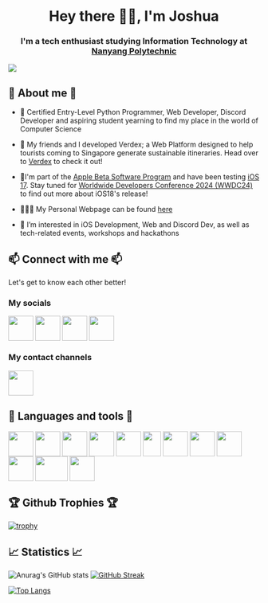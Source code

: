<h1 align='center'>Hey there 👋🏻, I'm Joshua</h1>
<h3 align='center'>I'm a tech enthusiast studying Information Technology at <a href="https://www.nyp.edu.sg">Nanyang Polytechnic</a></h3>

![](https://komarev.com/ghpvc/?username=Sadliquid&color=yellow)

## 💬 About me 💬

- 🌱 Certified Entry-Level Python Programmer, Web Developer, Discord Developer and aspiring student yearning to find my place in the world of Computer Science

- 👾 My friends and I developed Verdex; a Web Platform designed to help tourists coming to Singapore generate sustainable itineraries. Head over to [Verdex](https://verdex.app) to check it out! 

- 📱I'm part of the [Apple Beta Software Program](https://beta.apple.com) and have been testing [iOS 17](https://www.apple.com/sg/ios/ios-17-preview). Stay tuned for [Worldwide Developers Conference 2024 (WWDC24)](https://developer.apple.com/wwdc24/) to find out more about iOS18's release!
  
- 👨🏼‍💻 My Personal Webpage can be found [here](https://joshua-long-yx.tech)
  
- 🤔 I’m interested in iOS Development, Web and Discord Dev, as well as tech-related events, workshops and hackathons
  
## 📫 Connect with me 📫
Let's get to know each other better!
<h3>My socials</h3>
<p align='left'>
  <a href="https://www.linkedin.com/in/joshua-long-1a21ba257" title="LinkedIn"><img src="https://github.com/Sadliquid/Sadliquid/assets/131176908/3121e617-c090-430b-bb5f-24319585ef93" width="50" height="50" align="center"></a>
  <a href="https://instagram.com/joshua_still_thinking?igshid=OGQ5ZDc2ODk2ZA==" title="Instagram"><img src="https://github.com/Sadliquid/Sadliquid/assets/131176908/b14f352b-e36b-46de-b4f7-ef8d25c2dfa9" width="50" height="50" align="center"></a>
  <a href="https://stackoverflow.com/users/20407868/joshua-long" title="Stack Overflow"><img src="https://github.com/Sadliquid/Sadliquid/assets/131176908/888c0487-d28c-4e80-91e0-68ede1c27374" width="50" height="50" align="center"></a>
  <a href="https://www.facebook.com/profile.php?id=100091788181902&mibextid=LQQJ4d" title="Facebook"><img src="https://github.com/Sadliquid/Sadliquid/assets/131176908/5b308ce7-0a98-4d19-bda7-3136713e4c81" width="50" height="50" align="center"></a>  
</p>
<h3>My contact channels</h3>
<a href="mailto:joshua-long-me@protonmail.com" title="Email me"><img src="https://github.com/Sadliquid/Sadliquid/assets/131176908/384b9aa6-e7ab-4161-9141-93b1c3a24d03" width="50" height="50" align="center"></a>

## 🔨 Languages and tools 🔨
<p align='left'>
  <a href="https://www.python.org" title="Python"><img src="https://github.com/Sadliquid/Sadliquid/assets/131176908/ef8028f9-9a3c-4eb7-b9c0-35479e5ba356" width="50" height="50" align="center"></a>
  <a href="https://learn.microsoft.com/en-us/dotnet/csharp/" title="C#"><img src="https://github.com/Sadliquid/Sadliquid/assets/131176908/041f2b99-ba86-4ac4-b154-86f48f3a4568" width="50" height="50" align="center"></a>
  <a href="https://aws.amazon.com/what-is/sql/#:~:text=Structured%20query%20language%20(SQL)%20is,relationships%20between%20the%20data%20values." title="SQL"><img src="https://github.com/Sadliquid/Sadliquid/assets/131176908/457f2179-c77b-48b3-9eed-86100a740ea0" width="50" height="50" align="center"></a>
  <a href="https://html.com/html5" title="HTML5"><img src="https://github.com/Sadliquid/Sadliquid/assets/131176908/c7c732e6-bbf8-49c4-bef4-678877e430d3" width="50" height="50" align="center"></a>
  <a href="https://developer.mozilla.org/en-US/docs/Web/CSS#" title="CSS"><img src="https://github.com/Sadliquid/Sadliquid/assets/131176908/313f61ff-ee0e-447a-9214-1a87fa66ad8a" width="50" height="50" align="center"></a>
  <a href="https://developer.mozilla.org/en-US/docs/Web/JavaScript#" title="Javascript"><img src="https://github.com/Sadliquid/Sadliquid/assets/131176908/7da7fe79-fc28-41d3-8978-c52c6e54d62e" width="36" height="50" align="center"></a>
  <a href="https://www.figma.com" title="Figma"><img src="https://github.com/Sadliquid/Sadliquid/assets/131176908/58b74ae9-df07-4543-97e4-284974cbcc2c" width="50" height="50" align="center"></a>
  <a href="https://www.swift.org" title="Swift"><img src="https://github.com/Sadliquid/Sadliquid/assets/131176908/c8c1c8c3-5591-4056-ab54-2727286ff965" width="50" height="50" align="center"></a>
  <a href="https://flask.palletsprojects.com" title="Flask"><img src="https://github.com/Sadliquid/Sadliquid/assets/131176908/e67417f9-b730-45f0-8738-573fbecc9f6e" width="50" height="50" align="center"></a>
  <a href="https://git-scm.com" title="Git"><img src="https://github.com/Sadliquid/Sadliquid/assets/131176908/a6ae5fca-c90d-4ad0-a9c0-c876283c847a" width="50" height="50" align="center"></a>
  <a href="https://firebase.google.com" title="Firebase"><img src="https://github.com/Sadliquid/Sadliquid/assets/131176908/933a5e52-7c2f-4325-be97-e275794c170c" width="65" height="50" align="center"></a>
  <a href="https://nodejs.org/en" title="NodeJS"><img src="https://github.com/Sadliquid/Sadliquid/assets/131176908/f050f3f3-9c70-4f49-a502-a54c69af0356" width="50" height="50" align="center"></a>
</p>

## 🏆 Github Trophies 🏆
[![trophy](https://github-profile-trophy.vercel.app/?username=Sadliquid&margin-w=15&column=7)](https://github.com/ryo-ma/github-profile-trophy) 

## 📈 Statistics 📈

![Anurag's GitHub stats](https://github-readme-stats.vercel.app/api?username=Sadliquid&show_icons=true) [![GitHub Streak](https://streak-stats.demolab.com?user=Sadliquid&border_radius=6&card_width=350)](https://git.io/streak-stats)

[![Top Langs](https://github-readme-stats-git-masterrstaa-rickstaa.vercel.app/api/top-langs/?username=Sadliquid)](https://github.com/anuraghazra/github-readme-stats) 


